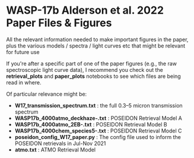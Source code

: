 # WASP-17b Alderson et al. 2022 Paper Files & Figures

All the relevant information needed to make important figures in the paper, plus the various models / spectra / light curves etc that might be relevant for future use

If you're after a specific part of one of the paper figures (e.g., the raw spectroscopic light curve data), I recommend you check out the **retrieval_plots** and **paper_plots** notebooks to see which files are being read in where. 

Of particular relevance might be:
  - **W17_transmission_spectrum.txt** : the full 0.3–5 micron transmission spectrum
  - **WASP17b_4000atmo_deckhaze-.txt** : POSEIDON Retrieval Model A
  - **WASP17b_4000atmo_2EB-.txt** : POSEIDON Retrieval Model B
  - **WASP17b_4000chem_species5-.txt** : POSEIDON Retrieval Model C
  - **poseidon_config_W17_paper.py** : The config file used to inform the POSEIDON retrievals in Jul-Nov 2021
  - **atmo.txt** : ATMO Retrieval Model
